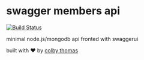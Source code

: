 # swagger members api

[![Build Status](https://api.travis-ci.org/coloradocolby/swagger-members-api.svg?branch=master)](https://travis-ci.org/coloradocolby/swagger-members-api)

minimal node.js/mongodb api fronted with swaggerui

built with ❤️ by [colby thomas](https://colby.sh)
